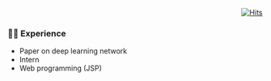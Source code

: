 <div align=right> 
   
[![Hits](https://hits.seeyoufarm.com/api/count/incr/badge.svg?url=https%3A%2F%2Fgithub.com%2Fldayeon&count_bg=%23A899E5&title_bg=%23555555&icon=gnuicecat.svg&icon_color=%23E9E9E9&title=hits&edge_flat=false)](https://hits.seeyoufarm.com)

</div>

### 👨‍🎓 Experience
 + Paper on deep learning network
 + Intern
 + Web programming (JSP)
